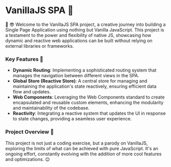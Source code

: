 # VanillaJS SPA 🚀

👋 😎 Welcome to the VanillaJS SPA project, a creative journey into building a Single Page Application using nothing but Vanilla JavaScript. This project is a testament to the power and flexibility of native JS, showcasing how dynamic and reactive web applications can be built without relying on external libraries or frameworks.

### Key Features 🧨

- **Dynamic Routing**: Implementing a sophisticated routing system that manages the navigation between different views in the SPA.
- **Global Store (Reactive Store)**: A central store for managing and maintaining the application's state reactively, ensuring efficient data flow and updates.
- **Web Components**: Leveraging the Web Components standard to create encapsulated and reusable custom elements, enhancing the modularity and maintainability of the codebase.
- **Reactivity**: Integrating a reactive system that updates the UI in response to state changes, providing a seamless user experience.

### Project Overview 🔭
This project is not just a coding exercise, but a parody on VanillaJS, exploring the limits of what can be achieved with pure JavaScript. It's an ongoing effort, constantly evolving with the addition of more cool features and optimizations. 😉

